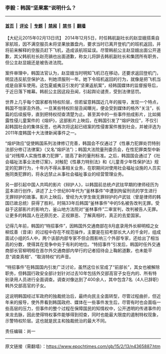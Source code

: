 ### 李毅：韩国“坚果案”说明什么？

---

#### [首页](../../../..?n4365887) &nbsp;|&nbsp; [评论](../../../../../epoch-comment?n4365887) &nbsp;|&nbsp; [专题](../../../../../epoch-special?n4365887) &nbsp;|&nbsp; [禁闻](../../../../../epoch-news?n4365887) &nbsp;|&nbsp; [禁书](../../../../../books?n4365887) &nbsp;|&nbsp; [翻墙](https://github.com/gfw-breaker/nogfw/blob/master/README.md?n4365887)


<div class="post_content" id="artbody" itemprop="articleBody">
 <!-- article content begin -->
 <p>
  【大纪元2015年02月13日讯】 2014年12月5日，时任韩航副社长的赵显娥搭乘自家航班，因不满空服员未将坚果放置盘内，要求当时已离开登机门的班机返回，并将前来解释的空服员赶下飞机，造成该航班延误。尽管韩航公主赵显娥出面公开道歉，其父韩航社长赵亮镐也出面道歉，称女儿将辞去韩航副社长和集团所有职务，但公主赵显娥还是被告进法院。
 </p>
 <p>
  案件审理中，韩国法官认为，赵显娥当时明知飞机已在移动，还要求返回登机门，明显违反航空保护法，判她须服刑一年。她下令班机返回的行为，就像是把飞机当成是自家车使用。这包夏威夷豆引发的“坚果返航案”，经韩国媒体的监督报导后，于近日落下帷幕。韩航公主因这段丑闻，引起舆论谴责，受到法律惩罚。
 </p>
 <p>
  世界上几乎每个国家都有特权阶层，但若留意韩国近几年的报导，发现一个特点，韩国不怕家丑外扬，一旦某些特权阶层丑闻曝光，便会受到媒体的格外“关注”，长篇的后续报导，直到把特权彻查清楚为止。甚至其中的一些事件拍成影片，比如揭露性侵儿童案件的《熔炉》，这部影片上映后，在韩国引发了“熔炉效应”，不仅引起韩国社会的集体反思，也再次将这起已结案的性侵害案件推到社会，并被评选为2011年度韩国十大法律新闻事件之一。
 </p>
 <p>
  “熔炉效应”促使韩国系列法律修订完善，韩国会不仅通过了《性暴力犯罪处罚特别法部分修订法律案》（又名“熔炉法”）；韩国大法院量刑委员会，在性犯罪类型中新设“对残障人实施性暴力犯罪”，提高了新的量刑标准。之后，韩国国会通过了《社会福祉法事业法修订案》，对触犯《性暴力特别法》和《儿童青少年性保护法》规定的犯罪行为，十年内不得从事相关业务，在职期间对使用社会福祉设施的人员实施同类犯罪的，将永远禁止从事社会福祉事业的经营管理业务。
 </p>
 <p>
  另一部引起中国人共鸣的影片《辩护人》，以韩国前总统卢武铉早期的律师经历为蓝本进行创作，讲述了上个世纪80年代为“釜林事件”中遭到拘留刑讯的学生进行无罪辩护的故事。影片上映后，曾经为大学生做无罪辩护的卢武铉（曾是律师的韩国已故总统）获得了胜利，时隔33年后韩国“釜林事件”中的5名被告改判无罪。受益于这部影片的影响力，釜山地方法院对“釜林事件”二审宣判，改判被告人无罪。让更多的韩国人在还原历史、正视罪恶、了解真相时，真正的去爱国家。
 </p>
 <p>
  记得几年前，韩国的“特招事件”，因韩国外交通商部在8月底录用外长柳明桓之女柳炫善（音译）的过程中存在不规范操作，主要是在招考部长大人的千金时，组成面试小组的5人中，两个该部内部专家不但企图影响三个外部专家，还给出了相当高的分数，使得其在竞争中处于有利的地位。“特招事件”引发后，韩国时任外交通商部长官柳明桓在首尔外交通商部内举行的记者招待会上鞠躬道歉，也未能平息“调查真相”、“取消特权”的声音。
 </p>
 <p>
  “特招事件”在韩国国内引发广泛讨论，虽然这位长官成了“前部长”，其女也被解除职务，但韩国行政安全部计划针对过去10年包括外交部高官子女在内的、所有特别录用人员进行全面调查。调查对像达到了400余人，其中包含7名（4人已辞职）韩外交部高官的子女。
 </p>
 <p>
  这说明韩国经过军政府的独裁统治后，最终向民主全面转型，尽管过程曲折，但近年来的报导，使外界看到韩国政府、媒体在一些事件发生后，尽管有时也会面临一些高层的压力，但事件的整个过程在保障国民的知情权中，公开透明的传递事件的来龙去脉，因此使得特权事件能够得到彻查，同时也能最大限度的遏制特权现象，示警特权阶层。这也就是民主和独裁统治的最大不同。
 </p>
 <p>
  责任编辑：尚一
 </p>
 <!-- article content end -->
 <div id="below_article_ad">
 </div>
</div>


---

原文链接（需翻墙）：https://www.epochtimes.com/gb/15/2/13/n4365887.htm